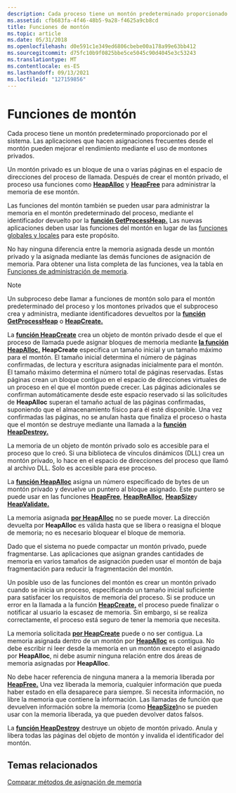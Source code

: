 ```yaml
---
description: Cada proceso tiene un montón predeterminado proporcionado por el sistema. Las aplicaciones que hacen asignaciones frecuentes desde el montón pueden mejorar el rendimiento mediante el uso de montones privados.
ms.assetid: cfb683fa-4f46-48b5-9a28-f4625a9cb8cd
title: Funciones de montón
ms.topic: article
ms.date: 05/31/2018
ms.openlocfilehash: d0e591c1e349ed6806cbebe00a178a99e63bb412
ms.sourcegitcommit: d75fc10b9f0825bbe5ce5045c90d4045e3c53243
ms.translationtype: MT
ms.contentlocale: es-ES
ms.lasthandoff: 09/13/2021
ms.locfileid: "127159856"
---
```

# <a name="heap-functions"></a>Funciones de montón

Cada proceso tiene un montón predeterminado proporcionado por el sistema. Las aplicaciones que hacen asignaciones frecuentes desde el montón pueden mejorar el rendimiento mediante el uso de montones privados.

Un montón privado es un bloque de una o varias páginas en el espacio de direcciones del proceso de llamada. Después de crear el montón privado, el proceso usa funciones como [**HeapAlloc**](/windows/desktop/api/HeapApi/nf-heapapi-heapalloc) y [**HeapFree**](/windows/desktop/api/HeapApi/nf-heapapi-heapfree) para administrar la memoria de ese montón.

Las funciones del montón también se pueden usar para administrar la memoria en el montón predeterminado del proceso, mediante el identificador devuelto por la [**función GetProcessHeap.**](/windows/desktop/api/HeapApi/nf-heapapi-getprocessheap) Las nuevas aplicaciones deben usar las funciones del montón en lugar de las [funciones globales y locales](global-and-local-functions.md) para este propósito.

No hay ninguna diferencia entre la memoria asignada desde un montón privado y la asignada mediante las demás funciones de asignación de memoria. Para obtener una lista completa de las funciones, vea la tabla en [Funciones de administración de memoria](memory-management-functions.md).

> [!Note]  
> Un subproceso debe llamar a funciones de montón solo para el montón predeterminado del proceso y los montones privados que el subproceso crea y administra, mediante identificadores devueltos por la [**función GetProcessHeap**](/windows/desktop/api/HeapApi/nf-heapapi-getprocessheap) o [**HeapCreate.**](/windows/desktop/api/HeapApi/nf-heapapi-heapcreate)

 

La [**función HeapCreate**](/windows/desktop/api/HeapApi/nf-heapapi-heapcreate) crea un objeto de montón privado desde el que el proceso de llamada puede asignar bloques de memoria mediante [**la función HeapAlloc.**](/windows/desktop/api/HeapApi/nf-heapapi-heapalloc) **HeapCreate** especifica un tamaño inicial y un tamaño máximo para el montón. El tamaño inicial determina el número de páginas confirmadas, de lectura y escritura asignadas inicialmente para el montón. El tamaño máximo determina el número total de páginas reservadas. Estas páginas crean un bloque contiguo en el espacio de direcciones virtuales de un proceso en el que el montón puede crecer. Las páginas adicionales se confirman automáticamente desde este espacio reservado si las solicitudes de **HeapAlloc** superan el tamaño actual de las páginas confirmadas, suponiendo que el almacenamiento físico para él esté disponible. Una vez confirmadas las páginas, no se anulan hasta que finaliza el proceso o hasta que el montón se destruye mediante una llamada a la [**función HeapDestroy.**](/windows/desktop/api/HeapApi/nf-heapapi-heapdestroy)

La memoria de un objeto de montón privado solo es accesible para el proceso que lo creó. Si una biblioteca de vínculos dinámicos (DLL) crea un montón privado, lo hace en el espacio de direcciones del proceso que llamó al archivo DLL. Solo es accesible para ese proceso.

La [**función HeapAlloc**](/windows/desktop/api/HeapApi/nf-heapapi-heapalloc) asigna un número especificado de bytes de un montón privado y devuelve un puntero al bloque asignado. Este puntero se puede usar en las funciones [**HeapFree**](/windows/desktop/api/HeapApi/nf-heapapi-heapfree), [**HeapReAlloc**](/windows/desktop/api/HeapApi/nf-heapapi-heaprealloc), [**HeapSize**](/windows/desktop/api/HeapApi/nf-heapapi-heapsize)y [**HeapValidate.**](/windows/desktop/api/HeapApi/nf-heapapi-heapvalidate)

La memoria asignada [**por HeapAlloc**](/windows/desktop/api/HeapApi/nf-heapapi-heapalloc) no se puede mover. La dirección devuelta por **HeapAlloc** es válida hasta que se libera o reasigna el bloque de memoria; no es necesario bloquear el bloque de memoria.

Dado que el sistema no puede compactar un montón privado, puede fragmentarse. Las aplicaciones que asignan grandes cantidades de [](low-fragmentation-heap.md) memoria en varios tamaños de asignación pueden usar el montón de baja fragmentación para reducir la fragmentación del montón.

Un posible uso de las funciones del montón es crear un montón privado cuando se inicia un proceso, especificando un tamaño inicial suficiente para satisfacer los requisitos de memoria del proceso. Si se produce un error en la llamada a la función [**HeapCreate,**](/windows/desktop/api/HeapApi/nf-heapapi-heapcreate) el proceso puede finalizar o notificar al usuario la escasez de memoria. Sin embargo, si se realiza correctamente, el proceso está seguro de tener la memoria que necesita.

La memoria solicitada [**por HeapCreate**](/windows/desktop/api/HeapApi/nf-heapapi-heapcreate) puede o no ser contigua. La memoria asignada dentro de un montón por [**HeapAlloc**](/windows/desktop/api/HeapApi/nf-heapapi-heapalloc) es contigua. No debe escribir ni leer desde la memoria en un montón excepto el asignado por **HeapAlloc**, ni debe asumir ninguna relación entre dos áreas de memoria asignadas por **HeapAlloc**.

No debe hacer referencia de ninguna manera a la memoria liberada por [**HeapFree.**](/windows/desktop/api/HeapApi/nf-heapapi-heapfree) Una vez liberada la memoria, cualquier información que pueda haber estado en ella desaparece para siempre. Si necesita información, no libre la memoria que contiene la información. Las llamadas de función que devuelven información sobre la memoria (como [**HeapSize)**](/windows/desktop/api/HeapApi/nf-heapapi-heapsize)no se pueden usar con la memoria liberada, ya que pueden devolver datos falsos.

La [**función HeapDestroy**](/windows/desktop/api/HeapApi/nf-heapapi-heapdestroy) destruye un objeto de montón privado. Anula y libera todas las páginas del objeto de montón y invalida el identificador del montón.

## <a name="related-topics"></a>Temas relacionados

<dl> <dt>

[Comparar métodos de asignación de memoria](comparing-memory-allocation-methods.md)
</dt> </dl>

 

 



